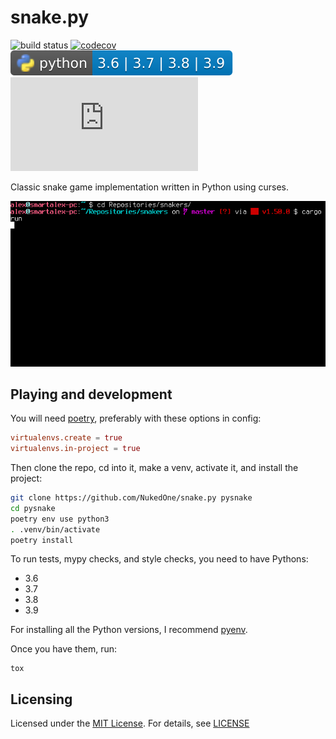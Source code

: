 # snake.py

![build status](https://github.com/NukedOne/snake.py/workflows/build/badge.svg) [![codecov](https://codecov.io/gh/NukedOne/snake.py/branch/master/graph/badge.svg?token=TLGV3HQGK0)](https://codecov.io/gh/NukedOne/snake.py) ![python-versions](.github/badges/python-versions.svg) ![GitHub](https://img.shields.io/github/license/NukedOne/snake.py)

Classic snake game implementation written in Python using curses.

![screenshot](snake.gif)

## Playing and development

You will need [poetry](https://github.com/python-poetry/poetry), preferably with these options in config:

```toml
virtualenvs.create = true
virtualenvs.in-project = true
```

Then clone the repo, cd into it, make a venv, activate it, and install the project:

```sh
git clone https://github.com/NukedOne/snake.py pysnake
cd pysnake
poetry env use python3
. .venv/bin/activate
poetry install
```

To run tests, mypy checks, and style checks, you need to have Pythons:

- 3.6
- 3.7
- 3.8
- 3.9

For installing all the Python versions, I recommend [pyenv](https://github.com/pyenv/pyenv).

Once you have them, run:

```
tox
```

## Licensing

Licensed under the [MIT License](https://opensource.org/licenses/MIT). For details, see [LICENSE](https://github.com/NukedOne/snake.py/blob/master/LICENSE)
